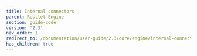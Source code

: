 ```yaml
---
title: Internal connectors
parent: Restlet Engine
section: guide-code
version: '2.3'
nav_order: 1
redirect_to: /documentation/user-guide/2.3/core/engine/internal-connectors/overview
has_children: true
---
```

